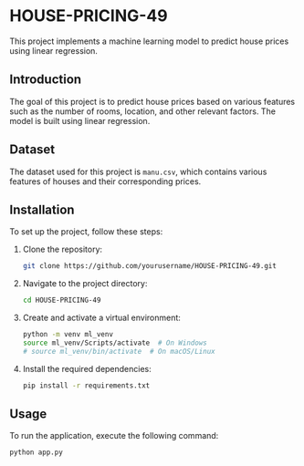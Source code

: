 # HOUSE-PRICING-49

This project implements a machine learning model to predict house prices using linear regression.

## Introduction

The goal of this project is to predict house prices based on various features such as the number of rooms, location, and other relevant factors. The model is built using linear regression.

## Dataset

The dataset used for this project is `manu.csv`, which contains various features of houses and their corresponding prices.

## Installation

To set up the project, follow these steps:

1. Clone the repository:
   ```sh
   git clone https://github.com/yourusername/HOUSE-PRICING-49.git
   ```
2. Navigate to the project directory:
   ```sh
   cd HOUSE-PRICING-49
   ```
3. Create and activate a virtual environment:
   ```sh
   python -m venv ml_venv
   source ml_venv/Scripts/activate  # On Windows
   # source ml_venv/bin/activate  # On macOS/Linux
   ```
4. Install the required dependencies:
   ```sh
   pip install -r requirements.txt
   ```

## Usage

To run the application, execute the following command:

```sh
python app.py
```
